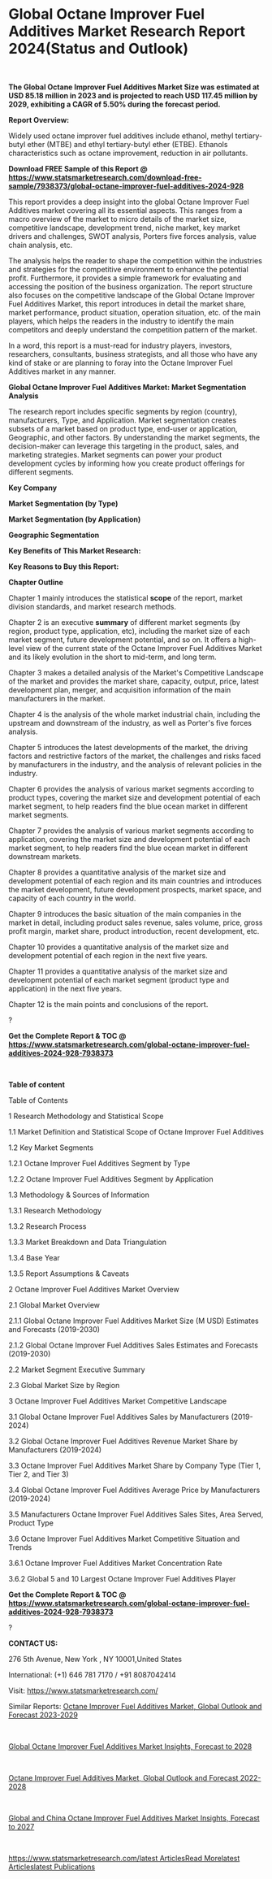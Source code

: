 <h1>Global Octane Improver Fuel Additives Market Research Report 2024(Status and Outlook)</h1><br/><p><strong>The Global Octane Improver Fuel Additives Market Size was estimated at USD 85.18 million in 2023 and is projected to reach USD 117.45 million by 2029, exhibiting a <strong>CAGR</strong> of 5.50% during the forecast period.</strong></p>
 
 
 
 <p><strong>Report Overview:</strong></p>
 
 
 
 <p>Widely used octane improver fuel additives include ethanol, methyl tertiary-butyl ether (MTBE) and ethyl tertiary-butyl ether (ETBE). Ethanols characteristics such as octane improvement, reduction in air pollutants.</p>
 
 
 
 <p><strong>Download FREE Sample of this Report @ <a href="https://www.statsmarketresearch.com/download-free-sample/7938373/global-octane-improver-fuel-additives-2024-928">https://www.statsmarketresearch.com/download-free-sample/7938373/global-octane-improver-fuel-additives-2024-928</a></strong></p>
 
 
 
 <p>This report provides a deep insight into the global Octane Improver Fuel Additives market covering all its essential aspects. This ranges from a macro overview of the market to micro details of the market size, competitive landscape, development trend, niche market, key market drivers and challenges, SWOT analysis, Porters five forces analysis, value chain analysis, etc.</p>
 
 
 
 <p>The analysis helps the reader to shape the competition within the industries and strategies for the competitive environment to enhance the potential profit. Furthermore, it provides a simple framework for evaluating and accessing the position of the business organization. The report structure also focuses on the competitive landscape of the Global Octane Improver Fuel Additives Market, this report introduces in detail the market share, market performance, product situation, operation situation, etc. of the main players, which helps the readers in the industry to identify the main competitors and deeply understand the competition pattern of the market.</p>
 
 
 
 <p>In a word, this report is a must-read for industry players, investors, researchers, consultants, business strategists, and all those who have any kind of stake or are planning to foray into the Octane Improver Fuel Additives market in any manner.</p>
 
 
 
 <p><strong>Global Octane Improver Fuel Additives Market: Market Segmentation Analysis</strong></p>
 
 
 
 <p>The research report includes specific segments by region (country), manufacturers, Type, and Application. Market segmentation creates subsets of a market based on product type, end-user or application, Geographic, and other factors. By understanding the market segments, the decision-maker can leverage this targeting in the product, sales, and marketing strategies. Market segments can power your product development cycles by informing how you create product offerings for different segments.</p>
 
 
 
 <p><strong>Key Company</strong></p>
 
 
 
 <p><strong>Market Segmentation (by Type)</strong></p>
 
 
 
 <p><strong>Market Segmentation (<strong>by Application</strong>)</strong></p>
 
 
 
 <p><strong>Geographic Segmentation</strong></p>
 
 
 
 <p><strong>Key Benefits of This Market Research:</strong></p>
 
 
 
 <p><strong>Key <strong>Reasons to Buy</strong> this Report:</strong></p>
 
 
 
 <p><strong>Chapter Outline</strong></p>
 
 
 
 <p>Chapter 1 mainly introduces the statistical <strong>scope</strong> of the report, market division standards, and market research methods.</p>
 
 
 
 <p>Chapter 2 is an executive <strong>summary</strong> of different market segments (by region, product type, application, etc), including the market size of each market segment, future development potential, and so on. It offers a high-level view of the current state of the Octane Improver Fuel Additives Market and its likely evolution in the short to mid-term, and long term.</p>
 
 
 
 <p>Chapter 3 makes a detailed analysis of the Market&#39;s Competitive Landscape of the market and provides the market share, capacity, output, price, latest development plan, merger, and acquisition information of the main manufacturers in the market.</p>
 
 
 
 <p>Chapter 4 is the analysis of the whole market industrial chain, including the upstream and downstream of the industry, as well as Porter&#39;s five forces analysis.</p>
 
 
 
 <p>Chapter 5 introduces the latest developments of the market, the driving factors and restrictive factors of the market, the challenges and risks faced by manufacturers in the industry, and the analysis of relevant policies in the industry.</p>
 
 
 
 <p>Chapter 6 provides the analysis of various market segments according to product types, covering the market size and development potential of each market segment, to help readers find the blue ocean market in different market segments.</p>
 
 
 
 <p>Chapter 7 provides the analysis of various market segments according to application, covering the market size and development potential of each market segment, to help readers find the blue ocean market in different downstream markets.</p>
 
 
 
 <p>Chapter 8 provides a quantitative analysis of the market size and development potential of each region and its main countries and introduces the market development, future development prospects, market space, and capacity of each country in the world.</p>
 
 
 
 <p>Chapter 9 introduces the basic situation of the main companies in the market in detail, including product sales revenue, sales volume, price, gross profit margin, market share, product introduction, recent development, etc.</p>
 
 
 
 <p>Chapter 10 provides a quantitative analysis of the market size and development potential of each region in the next five years.</p>
 
 
 
 <p>Chapter 11 provides a quantitative analysis of the market size and development potential of each market segment (product type and application) in the next five years.</p>
 
 
 
 <p>Chapter 12 is the main points and conclusions of the report.</p>
 
 
 
 <p>? </p>
 
 
 
 <div><b>Get the Complete Report & TOC @ <a href="https://www.statsmarketresearch.com/global-octane-improver-fuel-additives-2024-928-7938373">https://www.statsmarketresearch.com/global-octane-improver-fuel-additives-2024-928-7938373</a></b></div>
 
 
 
 <p><br />
 
 <b>Table of content</b></p>
 
 
 
 <p>Table of Contents<br />
 
 1 Research Methodology and Statistical Scope<br />
 
 1.1 Market Definition and Statistical Scope of Octane Improver Fuel Additives<br />
 
 1.2 Key Market Segments<br />
 
 1.2.1 Octane Improver Fuel Additives Segment by Type<br />
 
 1.2.2 Octane Improver Fuel Additives Segment by Application<br />
 
 1.3 Methodology & Sources of Information<br />
 
 1.3.1 Research Methodology<br />
 
 1.3.2 Research Process<br />
 
 1.3.3 Market Breakdown and Data Triangulation<br />
 
 1.3.4 Base Year<br />
 
 1.3.5 Report Assumptions & Caveats<br />
 
 2 Octane Improver Fuel Additives Market Overview<br />
 
 2.1 Global Market Overview<br />
 
 2.1.1 Global Octane Improver Fuel Additives Market Size (M USD) Estimates and Forecasts (2019-2030)<br />
 
 2.1.2 Global Octane Improver Fuel Additives Sales Estimates and Forecasts (2019-2030)<br />
 
 2.2 Market Segment Executive Summary<br />
 
 2.3 Global Market Size by Region<br />
 
 3 Octane Improver Fuel Additives Market Competitive Landscape<br />
 
 3.1 Global Octane Improver Fuel Additives Sales by Manufacturers (2019-2024)<br />
 
 3.2 Global Octane Improver Fuel Additives Revenue Market Share by Manufacturers (2019-2024)<br />
 
 3.3 Octane Improver Fuel Additives Market Share by Company Type (Tier 1, Tier 2, and Tier 3)<br />
 
 3.4 Global Octane Improver Fuel Additives Average Price by Manufacturers (2019-2024)<br />
 
 3.5 Manufacturers Octane Improver Fuel Additives Sales Sites, Area Served, Product Type<br />
 
 3.6 Octane Improver Fuel Additives Market Competitive Situation and Trends<br />
 
 3.6.1 Octane Improver Fuel Additives Market Concentration Rate<br />
 
 3.6.2 Global 5 and 10 Largest Octane Improver Fuel Additives Player</p>
 
 
 
 <div><b>Get the Complete Report & TOC @ <a href="https://www.statsmarketresearch.com/global-octane-improver-fuel-additives-2024-928-7938373">https://www.statsmarketresearch.com/global-octane-improver-fuel-additives-2024-928-7938373</a></b></div>
 
 
 
 <p>? </p>
 
 
 
 <p><b>CONTACT US:</b><br />
 
 276 5th Avenue, New York , NY 10001,United States<br />
 
 International: (+1) 646 781 7170 / +91 8087042414<br />
 
 Visit: <a href="https://www.statsmarketresearch.com/">https://www.statsmarketresearch.com/</a><br />
 
 Similar Reports: <a href="https://www.statsmarketresearch.com/global-octane-improver-fuel-additives-2024-928-7938373">Octane Improver Fuel Additives Market, Global Outlook and Forecast 2023-2029</a><br />
 
 <br />
 
 <a href="https://www.statsmarketresearch.com/global-octane-improver-fuel-additives-2024-928-7938373">Global Octane Improver Fuel Additives Market Insights, Forecast to 2028</a><br />
 
 <br />
 
 <a href="https://www.statsmarketresearch.com/global-octane-improver-fuel-additives-2024-928-7938373">Octane Improver Fuel Additives Market, Global Outlook and Forecast 2022-2028</a><br />
 
 <br />
 
 <a href="https://www.statsmarketresearch.com/global-octane-improver-fuel-additives-2024-928-7938373">Global and China Octane Improver Fuel Additives Market Insights, Forecast to 2027</a><br />
 
 <br />
 
 <a href="https://gyeongbokgung.com">https://www.statsmarketresearch.com/</a><a href="https://hallyeomaritime.com">latest Articles</a><a href="https://jingwansa.com">Read More</a><a href="https://nguoiviet.jp/">latest Articles</a><a href="https://www.intelmarketresearch.com/">latest Publications</a></p>
